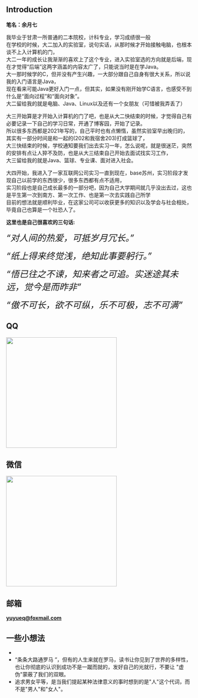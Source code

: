 
## Introduction

**笔名：余月七**

我毕业于甘肃一所普通的二本院校，计科专业，学习成绩很一般<br>
在学校的时候，大二加入的实验室，说句实话，从那时候才开始接触电脑，也根本谈不上入计算机的门，<br>
大二一年的成长让我渐渐的喜欢上了这个专业，进入实验室选的方向就是后端，现在才觉得“后端”这两字涵盖的内容太广了，只能说当时是在学Java。<br>
大一那时候学的C，但并没有产生兴趣，一大部分跟自己自身有很大关系，所以说我的入门语言是Java，<br>
现在看来可能Java更好入门一点，但其实，如果没有刚开始学C语言，也感受不到什么是“面向过程”和“面向对象”。<br>
大二留给我的就是电脑、Java、Linux以及还有一个女朋友（可惜被我弄丢了）<br>

大三开始算是才开始入计算机的门了吧，也是从大二快结束的时候，才觉得自己有必要记录一下自己的学习日常，开通了博客园，开始了记录。<br>
所以很多东西都是2021年写的，自己平时也有点懒惰，虽然实验室早出晚归的，其实有一部分时间是和一起的(202和我宿舍203)打成篮球了，<br>
大三快结束的时候，学校通知要我们出去实习一年，怎么说呢，就是很迷茫，突然的安排有点让人猝不及防，也是从大三结束自己开始去面试找实习工作，<br>
大三留给我的就是Java、篮球、专业课、面对进入社会。

大四开始，我进入了一家互联网公司实习一直到现在，base苏州，实习阶段才发现自己以前学的东西很少，很多东西都有点不适用，<br>
实习阶段也是自己成长最多的一部分吧，因为自己大学期间就几乎没出去过，这也是平生第一次到南方、第一次工作、也是第一次去实践自己所学<br>
目前的想法就是顺利毕业，在这家公司可以收获更多的知识以及学会与社会相处，毕竟自己也算是一个社恐人了。

**这里也是自己很喜欢的三句话:**

<font size=5>_“对人间的热爱，可抵岁月冗长。”_</font>

<font size=5>_“纸上得来终觉浅，绝知此事要躬行。”_</font>

<font size=5>_“悟已往之不谏，知来者之可追。实迷途其未远，觉今是而昨非”_</font>

<font size=5>_“傲不可长，欲不可纵，乐不可极，志不可满”_</font>

## QQ
<img src="https://unleashed.oss-cn-beijing.aliyuncs.com/picgo/%E5%BE%AE%E4%BF%A1%E5%9B%BE%E7%89%87_20220117153840.jpg" height="300"/>

## 微信
<img src="https://unleashed.oss-cn-beijing.aliyuncs.com/picgo/%E5%BE%AE%E4%BF%A1%E5%9B%BE%E7%89%87_20220117153847.jpg" height="300"/>


## 邮箱
**yuyueq@foxmail.com**


## 一些小想法
+ 
+ “条条大路通罗马 ”，但有的人生来就在罗马，读书让你见到了世界的多样性，也让你彻底的认识到成功不是一蹴而就的，发好自己的光就行，不要让 "虚伪"蒙蔽了我们的双眼。
+ 追求男女平等，是当我们提起某种法律意义的事时想到的是"人"这个代词，而不是"男人"和"女人"。











